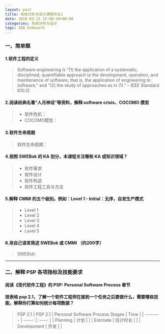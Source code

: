 ```yaml
---
layout: post
title: 系统分析与设计课程作业1
date: 2018-03-13 15:00:10+00:00
categories: 系统分析与设计
tags: SDA_homework
---
```


### 一、简单题

#### 1.软件工程的定义

>Software engineering is “(1) the application of a systematic, disciplined, quantifiable approach to the development, operation, and maintenance of software, that is, the application of engineering to software,” and “(2) the study of approaches as in (1).” – IEEE Standard 610.12

#### 2.阅读经典名著“人月神话”等资料，解释   software crisis、COCOMO 模型
> * 软件危机：
> * COCOMO模型：

#### 3.软件生命周期
> 软件生命周期：

#### 4.按照 SWEBok 的 KA 划分，本课程关注哪些   KA 或知识领域？
> * 软件需求
> * 软件设计
> * 软件构造
> * 软件工程工具与方法

#### 5.解释 CMMI 的五个级别。例如：Level 1 - Initial：无序，自发生产模式
> * Level 1
> * Level 2
> * Level 3
> * Level 4
> * Level 5

#### 6.用自己语言简述 SWEBok 或 CMMI （约200字）
> SWEBok: 

------

### 二、解释 PSP 各项指标及技能要求

#### 阅读《现代软件工程》的 PSP: Personal Software Process 章节

#### 按表格 psp 2.1，了解一个软件工程师在接到一个任务之后要做什么，需要哪些技能，解释你打算如何统计每项数据？
> PSP 2.1
> | PSP 2.1  | Personal Software Process Stages   |  Time  |
> | --------   | -----:  | :----:  |
> | Planning    | 计划       |     |
> | Estimate    | 估计时长   |     |
> | Development | 开发       |     |
> 